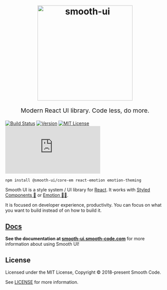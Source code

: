 <h1 align="center">
  <a target="_blank" href="https://smooth-ui.smooth-code.com">
    <img src="https://raw.githubusercontent.com/smooth-code/smooth-ui/master/resources/smooth-ui-logo.png?token=AAQQPuM4Puh4DdUkTB1OufRD9oW_EOHzks5agcuiwA%3D%3D" alt="smooth-ui" title="smooth-ui" width="300">
  </a>
</h1>
<p align="center" style="font-size: 1.2rem;">Modern React UI library. Code less, do more.</p>

[![Build Status][build-badge]][build]
[![Version][version-badge]][package]
[![MIT License][license-badge]][license]
[![Small size][size-badge]][build-min]

```sh
npm install @smooth-ui/core-em react-emotion emotion-theming
```

Smooth UI is a style system / UI library for [React](https://reactjs.org/). It works with [Styled Components 💅](https://www.styled-components.com) or [Emotion 👩‍🎤](https://emotion.sh/).

It is focused on developer experience, productivity. You can focus on what you want to build instead of on how to build it.

## [Docs](https://smooth-ui.smooth-code.com/)

**See the documentation at [smooth-ui.smooth-code.com](https://smooth-ui.smooth-code.com/)** for more information about using Smooth UI!

## License

Licensed under the MIT License, Copyright © 2018-present Smooth Code.

See [LICENSE](./LICENSE) for more information.

[build-badge]: https://img.shields.io/travis/smooth-code/smooth-ui.svg?style=flat-square
[build]: https://travis-ci.org/smooth-code/smooth-ui
[version-badge]: https://img.shields.io/npm/v/@smooth-ui/core-sc.svg?style=flat-square
[package]: https://www.npmjs.com/package/@smooth-ui/core-sc
[license-badge]: https://img.shields.io/npm/l/@smooth-ui/core-sc.svg?style=flat-square
[license]: https://github.com/smooth-code/smooth-ui/blob/master/LICENSE
[size-badge]: https://img.badgesize.io/https://unpkg.com/@smooth-ui/core-sc/dist/smooth-ui.min.js?compression=gzip&style=flat-square
[build-min]: https://unpkg.com/@smooth-ui/core-sc/dist/smooth-ui.min.js
